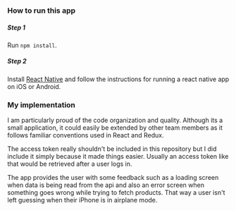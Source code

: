 ### How to run this app
##### Step 1
Run `npm install`. 

##### Step 2
Install <a href="https://facebook.github.io/react-native/" target="_blank">React Native</a> and follow the instructions for running a react native app on iOS or Android.

### My implementation
I am particularly proud of the code organization and quality.
Although its a small application, it could easily be extended by other team members as it follows familiar conventions
used in React and Redux.

The access token really shouldn't be included in this repository but I did include it simply because it made things easier. Usually
an access token like that would be retrieved after a user logs in.

The app provides the user with some feedback such as a loading screen when data is being read from the api and also an error screen
when something goes wrong while trying to fetch products. That way a user isn't left guessing when their iPhone is in airplane mode.
